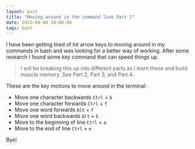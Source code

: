 ```yaml
---
layout: post
title: "Moving around in the command line Part 1"
date: 2015-00-00 10:00:00
tags: bash
---
```


I have been getting tired of hit arrow keys to moving around in my commands in bash and was looking for a better way of working. After some research I found some key command that can speed things up.

<!--more-->

> I will be breaking this up into different parts as I learn these and build muscle memory. See Part 2, Part 3, and Part 4.

These are the key motions to move around in the terminal:
* Move one character backwards ```Ctrl``` + ```b```
* Move one character forwards ```Ctrl``` + ```f```
* Move one word forwards ```Alt``` + ```f```
* Move one word backwards ```Alt``` + ```b```
* Move to the beginning of line ```Ctrl``` + ```a```
* Move to the end of line ```Ctrl``` + ```e```

Bye!
